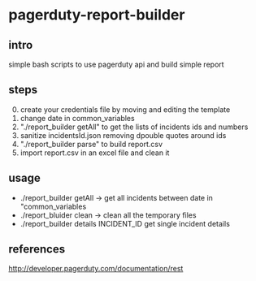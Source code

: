 pagerduty-report-builder
========================

intro
----------
simple bash scripts to use pagerduty api and build simple report

steps
----------
0. create your credentials file by moving and editing the template
1. change date in common_variables
2. "./report_builder getAll" to get the lists of incidents ids and numbers
3. sanitize incidentsId.json removing dpouble quotes around ids
4. "./report_builder parse" to build report.csv
5. import report.csv in an excel file and clean it

usage
----------
* ./report\_builder getAll -> get all incidents between date in "common\_variables
* ./report\_bluider clean -> clean all the temporary files
* ./report\_builder details INCIDENT_ID get single incident details


references
----------
http://developer.pagerduty.com/documentation/rest